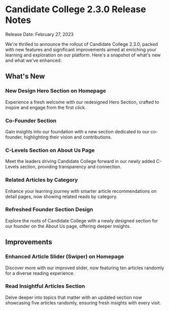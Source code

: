 # Candidate College 2.3.0 Release Notes
Release Date: February 27, 2023

We're thrilled to announce the rollout of Candidate College 2.3.0, packed with new features and significant improvements aimed at enriching your learning and exploration on our platform. Here's a snapshot of what's new and what we've enhanced:

## What's New 
### New Design Hero Section on Homepage
Experience a fresh welcome with our redesigned Hero Section, crafted to inspire and engage from the first click.

### Co-Founder Section
Gain insights into our foundation with a new section dedicated to our co-founder, highlighting their vision and contributions.

### C-Levels Section on About Us Page
Meet the leaders driving Candidate College forward in our newly added C-Levels section, providing transparency and connection.

### Related Articles by Category
Enhance your learning journey with smarter article recommendations on detail pages, now showing related reads by category.

### Refreshed Founder Section Design
Explore the roots of Candidate College with a newly designed section for our founder on the About Us page, offering deeper insights.

## Improvements
### Enhanced Article Slider (Swiper) on Homepage
Discover more with our improved slider, now featuring ten articles randomly for a diverse reading experience.

### Read Insightful Articles Section
Delve deeper into topics that matter with an updated section now showcasing five articles randomly, ensuring fresh insights with every visit.
